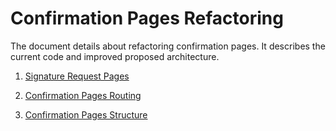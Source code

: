 # Confirmation Pages Refactoring

The document details about refactoring confirmation pages. It describes the current code and improved proposed architecture.

1. [Signature Request Pages](https://github.com/MetaMask/metamask-extension/tree/view_refactoring_docs/docs/refactoring/signature-request)

2. [Confirmation Pages Routing](https://github.com/MetaMask/metamask-extension/tree/view_refactoring_docs/docs/refactoring/confirmation-pages-routing)

3. [Confirmation Pages Structure](https://github.com/MetaMask/metamask-extension/tree/view_refactoring_docs/docs/refactoring/confirmation-pages-structure)
